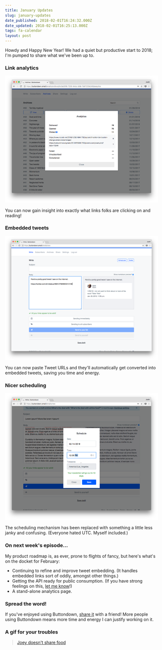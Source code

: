 ```yaml
---
title: January Updates
slug: january-updates
date_published: 2018-02-01T16:24:32.000Z
date_updated: 2018-02-01T16:25:13.000Z
tags: fa-calendar
layout: post
---
```


<p>Howdy and Happy New Year!  We had a quiet but productive start to 2018; I'm pumped to share what we've been up to.</p>
<h3 id="linkanalytics">Link analytics</h3>
<p><img src="/img/6.png" alt=""></p>
<p>You can now gain insight into exactly what links folks are clicking on and reading!</p>
<h3 id="embeddedtweets">Embedded tweets</h3>
<p><img src="/img/7.png" alt=""></p>
<p>You can now paste Tweet URLs and they'll automatically get converted into embedded tweets, saving you time and energy.</p>
<h3 id="nicerscheduling">Nicer scheduling</h3>
<p><img src="/img/8.png" alt=""></p>
<p>The scheduling mechanism has been replaced with something a little less janky and confusing.  (Everyone hated UTC.  Myself included.)</p>
<h3 id="onnextweeksepisode">On next week's episode...</h3>
<p>My product roadmap is, as ever, prone to flights of fancy, but here's what's on the docket for February:</p>
<ul>
<li>Continuing to refine and improve tweet embedding.  (It handles embedded links sort of oddly, amongst other things.)</li>
<li>Getting the API ready for public consumption.  (If you have strong feelings on this, <a href="mailto:justin@buttondown.email">let me know</a>!)</li>
<li>A stand-alone analytics page.</li>
</ul>
<h3 id="spreadtheword">Spread the word!</h3>
<p>If you've enjoyed using Buttondown, <a href="https://twitter.com/home?status=Buttondown%20is%20the%20best%20way%20to%20start%20and%20grow%20your%20newsletter%3A%20https%3A//buttondown.email">share it</a> with a friend! More people using Buttondown means more time and energy I can justify working on it.</p>
<h3 id="agifforyourtroubles">A gif for your troubles</h3>
<blockquote class="imgur-embed-pub" lang="en" data-id="d8skZVO"><a href="//imgur.com/d8skZVO">Joey doesn&#39;t share food</a></blockquote><script async src="//s.imgur.com/min/embed.js" charset="utf-8"></script>
<br />
<br />
<br />
